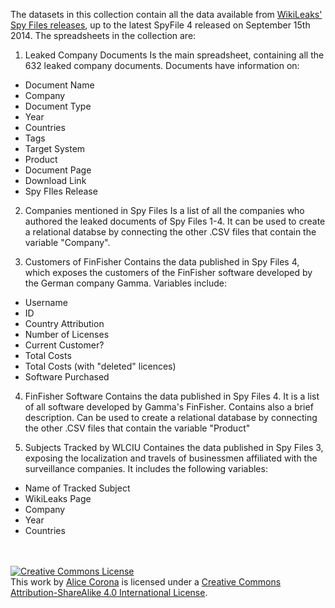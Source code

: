 The datasets in this collection contain all the data available from [WikiLeaks' Spy Files releases](https://wikileaks.org/the-spyfiles.html), up to the latest SpyFile 4 released on September 15th 2014.
The spreadsheets in the collection are:

1. Leaked Company Documents
Is the main spreadsheet, containing all the 632 leaked company documents. Documents have information on: 
  - Document Name
  - Company
  - Document Type	
  - Year
  - Countries
  - Tags
  - Target System	
  - Product	
  - Document Page	
  - Download Link	
  - Spy FIles Release
  
2. Companies mentioned in Spy Files
Is a list of all the companies who authored the leaked documents of Spy Files 1-4. It can be used to create a relational databse by connecting the other .CSV files that contain the variable "Company".

3. Customers of FinFisher
Contains the data published in Spy Files 4, which exposes the customers of the FinFisher software developed by the German company Gamma.
Variables include:
  - Username	
  - ID	
  - Country Attribution	
  - Number of Licenses	
  - Current Customer?	
  - Total Costs	
  - Total Costs (with "deleted" licences)
  - Software Purchased
  
4. FinFisher Software
Contains the data published in Spy Files 4.
It is a list of all software developed by Gamma's FinFisher. Contains also a brief description. Can be used to create a relational database by connecting the other .CSV files that contain the variable "Product"

5. Subjects Tracked by WLCIU
Containes the data published in Spy Files 3, exposing the localization and travels of businessmen affiliated with the surveillance companies.
It includes the following variables:
  - Name of Tracked Subject
  - WikiLeaks Page
  - Company
  - Year
  - Countries
   
  

<br>
<br>
<a rel="license" href="http://creativecommons.org/licenses/by-sa/4.0/"><img alt="Creative Commons License" style="border-width:0" src="https://i.creativecommons.org/l/by-sa/4.0/88x31.png" /></a><br />This <span xmlns:dct="http://purl.org/dc/terms/" href="http://purl.org/dc/dcmitype/Dataset" rel="dct:type">work</span> by <a xmlns:cc="http://creativecommons.org/ns#" property="cc:attributionName" rel="cc:attributionURL"><a href="www.alicecorona.nl">Alice Corona</a></a> is licensed under a <a rel="license" href="http://creativecommons.org/licenses/by-sa/4.0/">Creative Commons Attribution-ShareAlike 4.0 International License</a>.<br />
